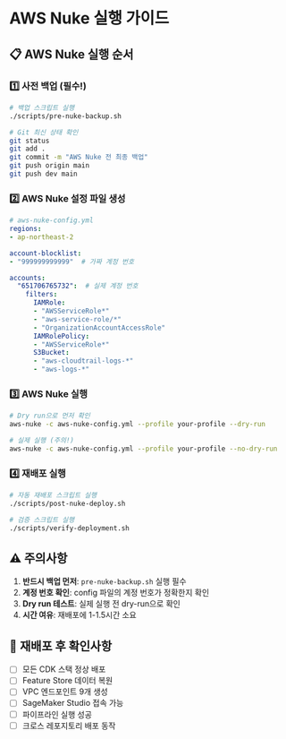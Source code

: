 # AWS Nuke 실행 가이드

## 📋 AWS Nuke 실행 순서

### 1️⃣ 사전 백업 (필수!)
```bash
# 백업 스크립트 실행
./scripts/pre-nuke-backup.sh

# Git 최신 상태 확인
git status
git add .
git commit -m "AWS Nuke 전 최종 백업"
git push origin main
git push dev main
```

### 2️⃣ AWS Nuke 설정 파일 생성
```yaml
# aws-nuke-config.yml
regions:
- ap-northeast-2

account-blocklist:
- "999999999999"  # 가짜 계정 번호

accounts:
  "651706765732":  # 실제 계정 번호
    filters:
      IAMRole:
      - "AWSServiceRole*"
      - "aws-service-role/*"
      - "OrganizationAccountAccessRole"
      IAMRolePolicy:
      - "AWSServiceRole*"
      S3Bucket:
      - "aws-cloudtrail-logs-*"
      - "aws-logs-*"
```

### 3️⃣ AWS Nuke 실행
```bash
# Dry run으로 먼저 확인
aws-nuke -c aws-nuke-config.yml --profile your-profile --dry-run

# 실제 실행 (주의!)
aws-nuke -c aws-nuke-config.yml --profile your-profile --no-dry-run
```

### 4️⃣ 재배포 실행
```bash
# 자동 재배포 스크립트 실행
./scripts/post-nuke-deploy.sh

# 검증 스크립트 실행
./scripts/verify-deployment.sh
```

## ⚠️ 주의사항

1. **반드시 백업 먼저**: `pre-nuke-backup.sh` 실행 필수
2. **계정 번호 확인**: config 파일의 계정 번호가 정확한지 확인
3. **Dry run 테스트**: 실제 실행 전 dry-run으로 확인
4. **시간 여유**: 재배포에 1-1.5시간 소요

## 🔄 재배포 후 확인사항

- [ ] 모든 CDK 스택 정상 배포
- [ ] Feature Store 데이터 복원
- [ ] VPC 엔드포인트 9개 생성
- [ ] SageMaker Studio 접속 가능
- [ ] 파이프라인 실행 성공
- [ ] 크로스 레포지토리 배포 동작